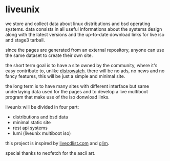 # liveunix

we store and collect data about linux distributions and bsd operating systems.
data consists in all useful informations about the systems design along with the latest versions and the up-to-date download links for live iso and stage3 tarball.

since the pages are generated from an external repository, anyone can use the
same dataset to create their own site.

the short term goal is to have a site owned by the community, where it's easy
contribute to, unlike [distrowatch](https://distrowatch.com).
there will be no ads, no news and no fancy features, this will be just a simple
and minimal site.

the long term is to have many sites with different interface but same
underlaying data used for the pages and to develop a live multiboot program
that make use of the iso donwload links.

liveunix will be divided in four part:

- distributions and bsd data
- minimal static site
- rest api systems
- lumi (liveunix multiboot iso)

this project is inspired by [livecdlist.com](https://livecdlist.com) and [glim](github.com/thias/glim).

special thanks to neofetch for the ascii art.
